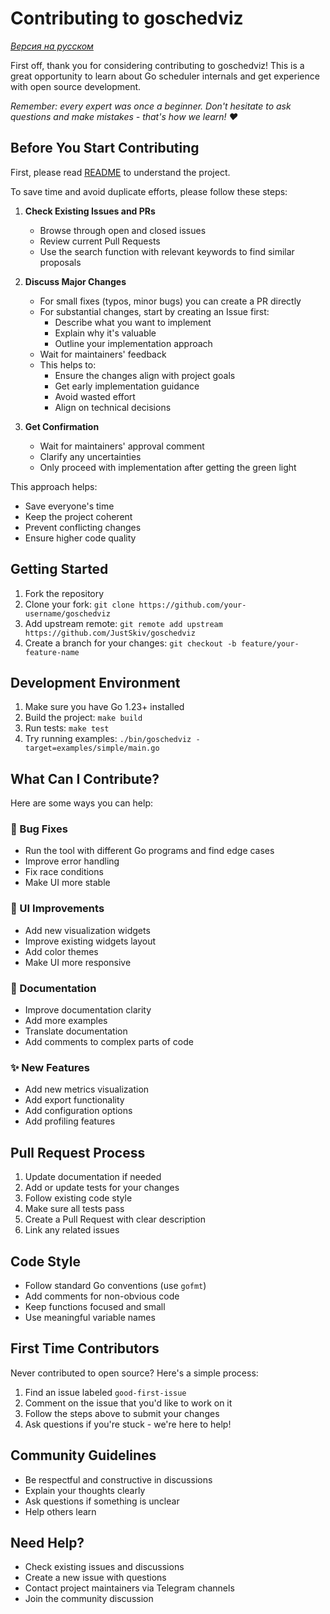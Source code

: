 # Contributing to goschedviz

*[Версия на русском](CONTRIBUTING.ru.md)*

First off, thank you for considering contributing to goschedviz! This is a great opportunity to learn about Go scheduler
internals and get experience with open source development.

_Remember: every expert was once a beginner. Don't hesitate to ask questions and make mistakes - that's how we learn!
❤️_

## Before You Start Contributing

First, please read [README](../README.md) to understand the project.

To save time and avoid duplicate efforts, please follow these steps:

1. **Check Existing Issues and PRs**
    - Browse through open and closed issues
    - Review current Pull Requests
    - Use the search function with relevant keywords to find similar proposals

2. **Discuss Major Changes**
    - For small fixes (typos, minor bugs) you can create a PR directly
    - For substantial changes, start by creating an Issue first:
        - Describe what you want to implement
        - Explain why it's valuable
        - Outline your implementation approach
    - Wait for maintainers' feedback
    - This helps to:
        - Ensure the changes align with project goals
        - Get early implementation guidance
        - Avoid wasted effort
        - Align on technical decisions

3. **Get Confirmation**
    - Wait for maintainers' approval comment
    - Clarify any uncertainties
    - Only proceed with implementation after getting the green light

This approach helps:

- Save everyone's time
- Keep the project coherent
- Prevent conflicting changes
- Ensure higher code quality

## Getting Started

1. Fork the repository
2. Clone your fork: `git clone https://github.com/your-username/goschedviz`
3. Add upstream remote: `git remote add upstream https://github.com/JustSkiv/goschedviz`
4. Create a branch for your changes: `git checkout -b feature/your-feature-name`

## Development Environment

1. Make sure you have Go 1.23+ installed
2. Build the project: `make build`
3. Run tests: `make test`
4. Try running examples: `./bin/goschedviz -target=examples/simple/main.go`

## What Can I Contribute?

Here are some ways you can help:

### 🐛 Bug Fixes

- Run the tool with different Go programs and find edge cases
- Improve error handling
- Fix race conditions
- Make UI more stable

### 🎨 UI Improvements

- Add new visualization widgets
- Improve existing widgets layout
- Add color themes
- Make UI more responsive

### 📝 Documentation

- Improve documentation clarity
- Add more examples
- Translate documentation
- Add comments to complex parts of code

### ✨ New Features

- Add new metrics visualization
- Add export functionality
- Add configuration options
- Add profiling features

## Pull Request Process

1. Update documentation if needed
2. Add or update tests for your changes
3. Follow existing code style
4. Make sure all tests pass
5. Create a Pull Request with clear description
6. Link any related issues

## Code Style

- Follow standard Go conventions (use `gofmt`)
- Add comments for non-obvious code
- Keep functions focused and small
- Use meaningful variable names

## First Time Contributors

Never contributed to open source? Here's a simple process:

1. Find an issue labeled `good-first-issue`
2. Comment on the issue that you'd like to work on it
3. Follow the steps above to submit your changes
4. Ask questions if you're stuck - we're here to help!

## Community Guidelines

- Be respectful and constructive in discussions
- Explain your thoughts clearly
- Ask questions if something is unclear
- Help others learn

## Need Help?

- Check existing issues and discussions
- Create a new issue with questions
- Contact project maintainers via Telegram channels
- Join the community discussion

